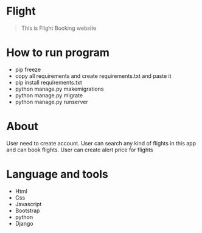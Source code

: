 # Flight

> This is Flight Booking website

# How to run program

* pip freeze 
* copy all requirements and create requirements.txt and paste it
* pip install requirements.txt
* python manage.py makemigrations
* python manage.py migrate
* python manage.py runserver


# About

User need to create account.
User can search any kind of flights in this app and can book flights.
User can create alert price for flights


# Language and tools

* Html
* Css
* Javascript
* Bootstrap
* python 
* Django
